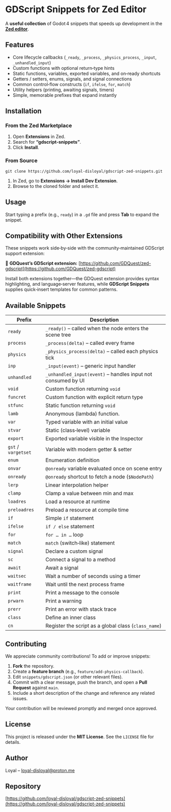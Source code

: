 # GDScript Snippets for Zed Editor

A **useful collection** of Godot 4 snippets that speeds up development in the **[Zed editor](https://zed.dev)**.

## Features

- Core lifecycle callbacks (`_ready`, `_process`, `_physics_process`, `_input`, `_unhandled_input`)
- Custom functions with optional return‑type hints
- Static functions, variables, exported variables, and on‑ready shortcuts
- Getters / setters, enums, signals, and signal connections
- Common control‑flow constructs (`if`, `ifelse`, `for`, `match`)
- Utility helpers (printing, awaiting signals, timers)
- Simple, memorable prefixes that expand instantly

## Installation

### From the Zed Marketplace

1. Open **Extensions** in Zed.
2. Search for **“gdscript‑snippets”**.
3. Click **Install**.

### From Source

`git clone https://github.com/loyal-disloyal/gdscript-zed-snippets.git`

1. In Zed, go to **Extensions → Install Dev Extension**.
2. Browse to the cloned folder and select it.

## Usage

Start typing a prefix (e.g., `ready`) in a `.gd` file and press **Tab** to expand the snippet.

## Compatibility with Other Extensions

These snippets work side‑by‑side with the community‑maintained GDScript support extension:

🔗 **GDQuest’s GDScript extension:** [https://github.com/GDQuest/zed-gdscript](https://github.com/GDQuest/zed-gdscript)

Install both extensions together—the GDQuest extension provides syntax highlighting, and language‑server features, while **GDScript Snippets** supplies quick‑insert templates for common patterns.

## Available Snippets

| Prefix              | Description                                                  |
| ------------------- | ------------------------------------------------------------ |
| `ready`             | `_ready()` – called when the node enters the scene tree      |
| `process`           | `_process(delta)` – called every frame                       |
| `physics`           | `_physics_process(delta)` – called each physics tick         |
| `inp`               | `_input(event)` – generic input handler                      |
| `unhandled`         | `_unhandled_input(event)` – handles input not consumed by UI |
| `void`              | Custom function returning `void`                             |
| `funcret`           | Custom function with explicit return type                    |
| `stfunc`            | Static function returning `void`                             |
| `lamb`              | Anonymous (lambda) function.                                 |
| `var`               | Typed variable with an initial value                         |
| `stvar`             | Static (class‑level) variable                                |
| `export`            | Exported variable visible in the Inspector                   |
| `gst` / `vargetset` | Variable with modern getter & setter                         |
| `enum`              | Enumeration definition                                       |
| `onvar`             | `@onready` variable evaluated once on scene entry            |
| `onready`           | `@onready` shortcut to fetch a node (`$NodePath`)            |
| `lerp`              | Linear interpolation helper                                  |
| `clamp`             | Clamp a value between min and max                            |
| `loadres`           | Load a resource at runtime                                   |
| `preloadres`        | Preload a resource at compile time                           |
| `if`                | Simple `if` statement                                        |
| `ifelse`            | `if / else` statement                                        |
| `for`               | `for … in …` loop                                            |
| `match`             | `match` (switch‑like) statement                              |
| `signal`            | Declare a custom signal                                      |
| `sc`                | Connect a signal to a method                                 |
| `await`             | Await a signal                                               |
| `waitsec`           | Wait a number of seconds using a timer                       |
| `waitframe`         | Wait until the next process frame                            |
| `print`             | Print a message to the console                               |
| `prwarn`            | Print a warning                                              |
| `prerr`             | Print an error with stack trace                              |
| `class`             | Define an inner class                                        |
| `cn`                | Register the script as a global class (`class_name`)         |

## Contributing

We appreciate community contributions! To add or improve snippets:

1. **Fork** the repository.
2. Create a **feature branch** (e.g., `feature/add‑physics‑callback`).
3. Edit `snippets/gdscript.json` (or other relevant files).
4. Commit with a clear message, push the branch, and open a **Pull Request** against `main`.
5. Include a short description of the change and reference any related issues.

Your contribution will be reviewed promptly and merged once approved.

## License

This project is released under the **MIT License**. See the `LICENSE` file for details.

## Author

Loyal – [loyal-disloyal@proton.me](mailto:loyal-disloyal@proton.me)

## Repository

[https://github.com/loyal-disloyal/gdscript-zed-snippets](https://github.com/loyal-disloyal/gdscript-zed-snippets)
